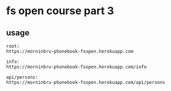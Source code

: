# fs open course part 3

## usage

```shell
root:
https://morninbru-phonebook-fsopen.herokuapp.com

info:
https://morninbru-phonebook-fsopen.herokuapp.com/info

api/persons:
https://morninbru-phonebook-fsopen.herokuapp.com/api/persons
```